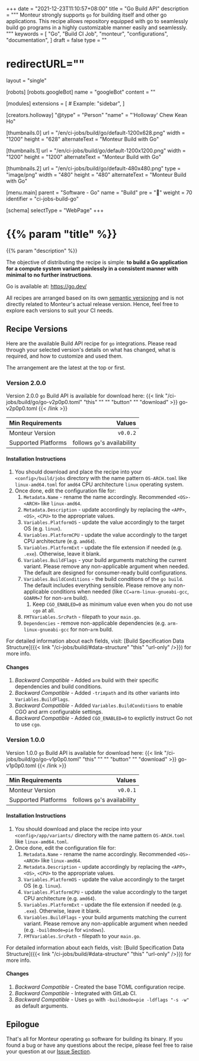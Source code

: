 +++
date = "2021-12-23T11:10:57+08:00"
title = "Go Build API"
description = """
Monteur strongly supports `go` for building itself and other go applications.
This recipe allows repository equipped with go to seamlessly build go programs
in a highly customizable manner easily and seamlessly.
"""
keywords = [
	"Go",
	"Build CI Job",
	"monteur",
	"configurations",
	"documentation",
]
draft = false
type = ""
# redirectURL=""
layout = "single"


[robots]
[robots.googleBot]
name = "googleBot"
content = ""


[modules]
extensions = [
	# Example: "sidebar",
]


[creators.holloway]
"@type" = "Person"
"name" = "'Holloway' Chew Kean Ho"


[thumbnails.0]
url = "/en/ci-jobs/build/go/default-1200x628.png"
width = "1200"
height = "628"
alternateText = "Monteur Build with Go"

[thumbnails.1]
url = "/en/ci-jobs/build/go/default-1200x1200.png"
width = "1200"
height = "1200"
alternateText = "Monteur Build with Go"

[thumbnails.2]
url = "/en/ci-jobs/build/go/default-480x480.png"
type = "image/png"
width = "480"
height = "480"
alternateText = "Monteur Build with Go"


[menu.main]
parent = "Software - Go"
name = "Build"
pre = "🧰"
weight = 70
identifier = "ci-jobs-build-go"


[schema]
selectType = "WebPage"
+++

# {{% param "title" %}}
{{% param "description" %}}

The objective of distributing the recipe is simple: **to build a Go application
for a compute system variant painlessly in a consistent manner with minimal to
no further instructions**.

Go is available at:
https://go.dev/

All recipes are arranged based on its own
[semantic versioning](https://semver.org/) and is not directly related to
Monteur's actual release version. Hence, feel free to explore each versions
to suit your CI needs.




## Recipe Versions
Here are the available Build API recipe for `go` integrations. Please read
through your selected version's details on what has changed, what is required,
and how to customize and used them.

The arrangement are the latest at the top or first.



### Version 2.0.0
Version 2.0.0 `go` Build API is available for download here:
{{< link "/ci-jobs/build/go/go-v2p0p0.toml" "this" "" "" "button"
	"" "download" >}}
go-v2p0p0.toml
{{< /link >}}

| Min Requirements     | Values                           |
|:---------------------|---------------------------------:|
| Monteur Version      | `v0.0.2`                         |
| Supported Platforms  | follows `go`'s availability      |


#### Installation Instructions
1. You should download and place the recipe into your
   `<config>/build/jobs` directory with the name pattern `OS-ARCH.toml` like
   `linux-amd64.toml` for `amd64` CPU architecture `linux` operating system.
2. Once done, edit the configuration file for:
   1. `Metadata.Name` - rename the name accordingly. Recommended `<OS>-<ARCH>`
      like `linux-amd64`.
   2. `Metadata.Description` - update accordingly by replacing the `<APP>`,
      `<OS>`, `<CPU>` to the appropriate values.
   3. `Variables.PlatformOS` - update the value accordingly to the target OS
      (e.g. `linux`).
   4. `Variables.PlatformCPU` - update the value accordingly to the target CPU
      architecture (e.g. `amd64`).
   5. `Variables.PlatformExt` - update the file extension if needed (e.g.
      `.exe`). Otherwise, leave it blank.
   6. `Variables.BuildFlags` - your build arguments matching the current
       variant. Please remove any non-applicable argument when needed. The
       default are designed for consumer-ready build configurations.
   7. `Variables.BuildConditions` - the build conditions of the `go build`. The
       default includes everything sensible. Please remove any non-applicable
       conditions when needed (like `CC=arm-linux-gnueabi-gcc`, `GOARM=7` for
       non-`arm` build).
       1. Keep `CGO_ENABLED=0` as minimum value even when you do not use `cgo`
          at all.
   8. `FMTVariables.SrcPath` - filepath to your `main.go`.
   9. `Dependencies` - remove non-applicable dependencies (e.g.
      `arm-linux-gnueabi-gcc` for non-`arm` build.

For detailed information about each fields, visit:
[Build Specification Data Structure]({{< link
"/ci-jobs/build/#data-structure" "this" "url-only" />}}) for more info.


#### Changes
1. *Backward Compatible* - Added `arm` build with their specific dependencies
   and build conditions.
2. *Backward Compatible* - Added `-trimpath` and its other variants into
   `Variables.BuildFlags`.
3. *Backward Compatible* - Added `Variables.BuildConditions` to enable
   CGO and arm configurable settings.
4. *Backward Compatible* - Added `CGO_ENABLED=0` to explictly instruct Go not to
   use `cgo`.



### Version 1.0.0
Version 1.0.0 `go` Build API is available for download here:
{{< link "/ci-jobs/build/go/go-v1p0p0.toml" "this" "" "" "button"
	"" "download" >}}
go-v1p0p0.toml
{{< /link >}}

| Min Requirements     | Values                           |
|:---------------------|---------------------------------:|
| Monteur Version      | `v0.0.1`                         |
| Supported Platforms  | follows `go`'s availability      |


#### Installation Instructions
1. You should download and place the recipe into your
   `<config>/app/variants/` directory with the name pattern `OS-ARCH.toml` like
   `linux-amd64.toml`.
2. Once done, edit the configuration file for:
   1. `Metadata.Name` - rename the name accordingly. Recommended `<OS>-<ARCH>`
      like `linux-amd64`.
   2. `Metadata.Description` - update accordingly by replacing the `<APP>`,
      `<OS>`, `<CPU>` to the appropriate values.
   3. `Variables.PlatformOS` - update the value accordingly to the target OS
      (e.g. `linux`).
   4. `Variables.PlatformCPU` - update the value accordingly to the target CPU
      architecture (e.g. `amd64`).
   5. `Variables.PlatformExt` - update the file extension if needed (e.g.
      `.exe`). Otherwise, leave it blank.
   6. `Variables.BuildFlags` - your build arguments matching the current
       variant. Please remove any non-applicable argument when needed (e.g.
       `-buildmode=pie` for `windows`).
   7. `FMTVariables.SrcPath` - filepath to your `main.go`.

For detailed information about each fields, visit:
[Build Specification Data Structure]({{< link
"/ci-jobs/build/#data-structure" "this" "url-only" />}}) for more info.


#### Changes
1. *Backward Compatible* - Created the base TOML configuration recipe.
2. *Backward Compatible* - Integrated with GitLab CI.
3. *Backward Compatible* - Uses `go` with `-buildmode=pie -ldflags "-s -w"` as
   default arguments.




## Epilogue
That's all for Monteur operating `go` software for building its binary. If you
found a bug or have any questions about the recipe, please feel free to raise
your question at our
[Issue Section](https://gitlab.com/zoralab/monteur/-/issues).
